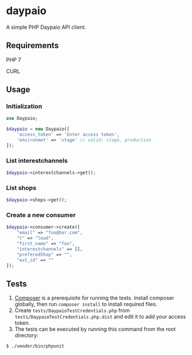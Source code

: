 # daypaio
A simple PHP Daypaio API client.

## Requirements
PHP 7

CURL

## Usage

### Initialization

```php
use Daypaio;

$daypaio = new Daypaio([
	'access_token' => 'Enter access token',
	'environmet' => 'stage' // valid: stage, production
]);
```

### List interestchannels

```php
$daypaio->interestchannels->get();
```

### List shops

```php
$daypaio->shops->get();
```

### Create a new consumer

```php
$daypaio->consumer->create([
	"email" => "foo@bar.com",
  	"t" => "lead",
  	"first_name" => "foo",
  	"interestchannels" => [],
  	"preferedShop" => "",
  	"ext_id" => ""
]);
```

## Tests

1. [Composer](https://getcomposer.org/) is a prerequisite for running the tests. Install composer globally, then run `composer install` to install required files.
2. Create `tests/DaypaioTestCredentials.php` from `tests/DaypaioTestCredentials.php.dist` and edit it to add your access token.
3. The tests can be executed by running this command from the root directory:

```bash
$ ./vendor/bin/phpunit
```